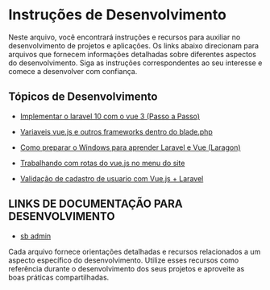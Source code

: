# Instruções de Desenvolvimento
<!--
<div align="center">
  
[Home](https://github.com/marceloteck/LaravelVue/edit/main/README.md)  | [Sobre](#sobre) | [Projetos](#projetos) | [Contato](#contato) | [Portfólio](#portfolio) 
</div>
-->


Neste arquivo, você encontrará instruções e recursos para auxiliar no desenvolvimento de projetos e aplicações. Os links abaixo direcionam para arquivos que fornecem informações detalhadas sobre diferentes aspectos do desenvolvimento. Siga as instruções correspondentes ao seu interesse e comece a desenvolver com confiança.

## Tópicos de Desenvolvimento

- [Implementar o laravel 10 com o vue 3 (Passo a Passo)](https://github.com/marceloteck/Instalar-Laravel10-e-Vue3-Passo-a-Passo)
- [Variaveis vue.js e outros frameworks dentro do blade.php](https://github.com/marceloteck/LaravelVue/blob/main/C%C3%B3digos%20R%C3%A1pidos.md)

- [Como preparar o Windows para aprender Laravel e Vue (Laragon)](https://github.com/marceloteck/LaravelVue/blob/main/Como-preparar-o-Windows-para-aprender-Laravel-e-Vue.md)
  
- [Trabalhando com rotas do vue.js no menu do site](https://github.com/marceloteck/LaravelVue/blob/main/Menu%20e%20rotas%20no%20vue.js.md)

- [Validação de cadastro de usuario com Vue.js + Laravel](https://github.com/marceloteck/LaravelVue/tree/main/FormValidation)


## LINKS DE DOCUMENTAÇÃO PARA DESENVOLVIMENTO

- [sb admin](https://docs.startbootstrap.com/sb-admin-pro/quickstart)




<!--

- [Configuração do Ambiente de Desenvolvimento](configuracao-ambiente.md)
- [Guia de Boas Práticas de Código](boas-praticas-codigo.md)
- [Testes Automatizados](testes-automatizados.md)
- [Gerenciamento de Dependências](gerenciamento-dependencias.md)
- [Padrões de Projeto](padroes-projeto.md)
-->

Cada arquivo fornece orientações detalhadas e recursos relacionados a um aspecto específico do desenvolvimento. Utilize esses recursos como referência durante o desenvolvimento dos seus projetos e aproveite as boas práticas compartilhadas.
